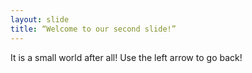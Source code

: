```yaml
---
layout: slide
title: “Welcome to our second slide!”
---
```

It is a small world after all!
Use the left arrow to go back!
